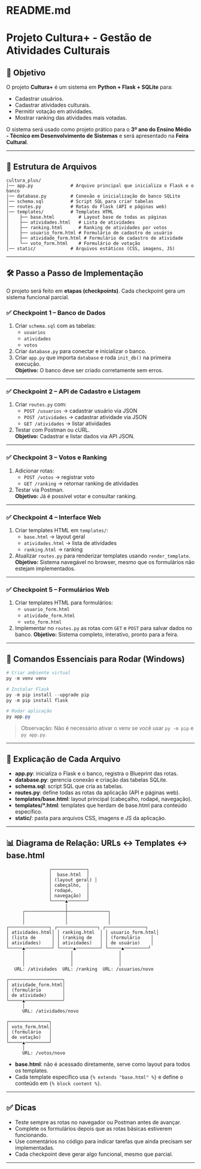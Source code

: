 # README.md

# Projeto Cultura+ - Gestão de Atividades Culturais

## 📌 Objetivo
O projeto **Cultura+** é um sistema em **Python + Flask + SQLite** para:
- Cadastrar usuários.
- Cadastrar atividades culturais.
- Permitir votação em atividades.
- Mostrar ranking das atividades mais votadas.

O sistema será usado como projeto prático para o **3º ano do Ensino Médio - Técnico em Desenvolvimento de Sistemas** e será apresentado na **Feira Cultural**.

---

## 📂 Estrutura de Arquivos

```
cultura_plus/
│── app.py              # Arquivo principal que inicializa o Flask e o banco
│── database.py         # Conexão e inicialização do banco SQLite
│── schema.sql          # Script SQL para criar tabelas
│── routes.py           # Rotas do Flask (API e páginas web)
│── templates/          # Templates HTML
│    ├── base.html         # Layout base de todas as páginas
│    ├── atividades.html   # Lista de atividades
│    ├── ranking.html      # Ranking de atividades por votos
│    ├── usuario_form.html # Formulário de cadastro de usuário
│    ├── atividade_form.html # Formulário de cadastro de atividade
│    └── voto_form.html    # Formulário de votação
│── static/             # Arquivos estáticos (CSS, imagens, JS)
```

---

## 🛠️ Passo a Passo de Implementação

O projeto será feito em **etapas (checkpoints)**. Cada checkpoint gera um sistema funcional parcial.

### ✅ Checkpoint 1 – Banco de Dados
1. Criar `schema.sql` com as tabelas:
   - `usuarios`
   - `atividades`
   - `votos`
2. Criar `database.py` para conectar e inicializar o banco.  
3. Criar `app.py` que importa `database` e roda `init_db()` na primeira execução.  
**Objetivo:** O banco deve ser criado corretamente sem erros.

---

### ✅ Checkpoint 2 – API de Cadastro e Listagem
1. Criar `routes.py` com:
   - `POST /usuarios` → cadastrar usuário via JSON
   - `POST /atividades` → cadastrar atividade via JSON
   - `GET /atividades` → listar atividades
2. Testar com Postman ou cURL.  
**Objetivo:** Cadastrar e listar dados via API JSON.

---

### ✅ Checkpoint 3 – Votos e Ranking
1. Adicionar rotas:
   - `POST /votos` → registrar voto
   - `GET /ranking` → retornar ranking de atividades
2. Testar via Postman.  
**Objetivo:** Já é possível votar e consultar ranking.

---

### ✅ Checkpoint 4 – Interface Web
1. Criar templates HTML em `templates/`:
   - `base.html` → layout geral
   - `atividades.html` → lista de atividades
   - `ranking.html` → ranking
2. Atualizar `routes.py` para renderizar templates usando `render_template`.  
**Objetivo:** Sistema navegável no browser, mesmo que os formulários não estejam implementados.

---

### ✅ Checkpoint 5 – Formulários Web
1. Criar templates HTML para formulários:
   - `usuario_form.html`
   - `atividade_form.html`
   - `voto_form.html`
2. Implementar no `routes.py` as rotas com `GET` e `POST` para salvar dados no banco.
**Objetivo:** Sistema completo, interativo, pronto para a feira.

---

## 🔹 Comandos Essenciais para Rodar (Windows)
```powershell
# Criar ambiente virtual
py -m venv venv

# Instalar Flask
py -m pip install --upgrade pip
py -m pip install flask

# Rodar aplicação
py app.py
```

> Observação: Não é necessário ativar o venv se você usar `py -m pip` e `py app.py`.

---

## 📄 Explicação de Cada Arquivo

- **app.py**: inicializa o Flask e o banco, registra o Blueprint das rotas.
- **database.py**: gerencia conexão e criação das tabelas SQLite.
- **schema.sql**: script SQL que cria as tabelas.
- **routes.py**: define todas as rotas da aplicação (API e páginas web).
- **templates/base.html**: layout principal (cabeçalho, rodapé, navegação).
- **templates/\*.html**: templates que herdam de base.html para conteúdo específico.
- **static/**: pasta para arquivos CSS, imagens e JS da aplicação.

---


## 📊 Diagrama de Relação: URLs ↔ Templates ↔ base.html

```
                ┌─────────────┐
                │  base.html  │
                │ (layout geral) │
                │ cabeçalho,  │
                │ rodapé,     │
                │ navegação)  │
                └─────▲───────┘
                      │
      ┌───────────────┼───────────────┐
      │               │               │
      │               │               │
┌───────────────┐ ┌───────────────┐ ┌───────────────┐
│ atividades.html│ │ ranking.html  │ │ usuario_form.html│
│ (lista de      │ │ (ranking de   │ │ (formulário    │
│ atividades)    │ │ atividades)   │ │ de usuário)    │
└─────▲──────────┘ └─────▲─────────┘ └─────▲─────────┘
      │                 │                 │
      │                 │                 │
      │                 │                 │
   URL: /atividades  URL: /ranking  URL: /usuarios/novo

┌────────────────────┐
│ atividade_form.html│
│ (formulário        │
│ de atividade)      │
└─────▲──────────────┘
      │
      URL: /atividades/novo

┌───────────────┐
│ voto_form.html│
│ (formulário   │
│ de votação)   │
└─────▲─────────┘
      │
      URL: /votos/novo
```

- **base.html**: não é acessado diretamente, serve como layout para todos os templates.
- Cada template específico usa `{% extends "base.html" %}` e define o conteúdo em `{% block content %}`.

---

## ✅ Dicas
- Teste sempre as rotas no navegador ou Postman antes de avançar.
- Complete os formulários depois que as rotas básicas estiverem funcionando.
- Use comentários no código para indicar tarefas que ainda precisam ser implementadas.
- Cada checkpoint deve gerar algo funcional, mesmo que parcial.

---


